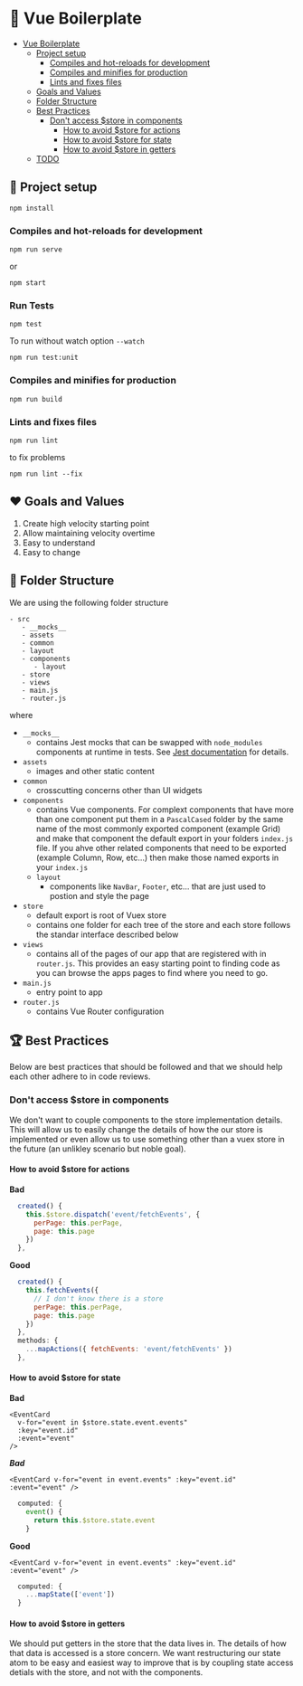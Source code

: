 # :rocket: Vue Boilerplate

<!-- TOC -->

- [Vue Boilerplate](#vue-boilerplate)
  - [Project setup](#project-setup)
    - [Compiles and hot-reloads for development](#compiles-and-hot-reloads-for-development)
    - [Compiles and minifies for production](#compiles-and-minifies-for-production)
    - [Lints and fixes files](#lints-and-fixes-files)
  - [Goals and Values](#goals-and-values)
  - [Folder Structure](#folder-structure)
  - [Best Practices](#best-practices)
    - [Don't access \$store in components](#dont-access-store-in-components)
      - [How to avoid \$store for actions](#how-to-avoid-store-for-actions)
      - [How to avoid \$store for state](#how-to-avoid-store-for-state)
      - [How to avoid \$store in getters](#how-to-avoid-store-in-getters)
  - [TODO](#todo)

<!-- /TOC -->

## :wrench: Project setup

```
npm install
```

### Compiles and hot-reloads for development

```
npm run serve
```

or 

```
npm start
```

### Run Tests

```
npm test
```

To run without watch option `--watch`

```
npm run test:unit
```

### Compiles and minifies for production

```
npm run build
```

### Lints and fixes files

```
npm run lint
```

to fix problems

```
npm run lint --fix
```

## :hearts: Goals and Values

1. Create high velocity starting point
2. Allow maintaining velocity overtime
3. Easy to understand
4. Easy to change

## :file_folder: Folder Structure

We are using the following folder structure

```
- src
   - __mocks__
   - assets
   - common
   - layout
   - components
      - layout
   - store
   - views
   - main.js
   - router.js
```

where

- `__mocks__`
  - contains Jest mocks that can be swapped with `node_modules` components at runtime in tests. See [Jest documentation](https://jestjs.io/docs/en/manual-mocks.html) for details.
- `assets`
  - images and other static content
- `common`
  - crosscutting concerns other than UI widgets
- `components`
  - contains Vue components. For complext components that have more than one component put them in a `PascalCased` folder by the same name of the most commonly exported component (example Grid) and make that component the default export in your folders `index.js` file. If you ahve other related components that need to be exported (example Column, Row, etc...) then make those named exports in your `index.js`
  - `layout`
    - components like `NavBar`, `Footer`, etc... that are just used to postion and style the page
- `store`
  - default export is root of Vuex store
  - contains one folder for each tree of the store and each store follows the standar interface described below
- `views`
  - contains all of the pages of our app that are registered with in `router.js`. This provides an easy starting point to finding code as you can browse the apps pages to find where you need to go.
- `main.js`
  - entry point to app
- `router.js`
  - contains Vue Router configuration


## :trophy: Best Practices

Below are best practices that should be followed and that we should help each other adhere to in code reviews.

### Don't access \$store in components

We don't want to couple components to the store implementation details. This will allow us to easily change the details of how the our store is implemented or even allow us to use something other than a vuex store in the future (an unlikley scenario but noble goal).

#### How to avoid \$store for actions

**Bad**

```javascript
  created() {
    this.$store.dispatch('event/fetchEvents', {
      perPage: this.perPage,
      page: this.page
    })
  },
```

**Good**

```javascript
  created() {
    this.fetchEvents({
      // I don't know there is a store
      perPage: this.perPage,
      page: this.page
    })
  },
  methods: {
    ...mapActions({ fetchEvents: 'event/fetchEvents' })
  },
```

#### How to avoid \$store for state

**Bad**

```vue
<EventCard
  v-for="event in $store.state.event.events"
  :key="event.id"
  :event="event"
/>
```

**_Bad_**

```vue
<EventCard v-for="event in event.events" :key="event.id" :event="event" />
```

```javascript
  computed: {
    event() {
      return this.$store.state.event
    }
```

**Good**

```vue
<EventCard v-for="event in event.events" :key="event.id" :event="event" />
```

```javascript
  computed: {
    ...mapState(['event'])
  }
```

#### How to avoid \$store in getters

We should put getters in the store that the data lives in. The details of how that data is accessed is a store concern. We want restructuring our state atom to be easy and easiest way to improve that is by coupling state access detials with the store, and not with the components.
